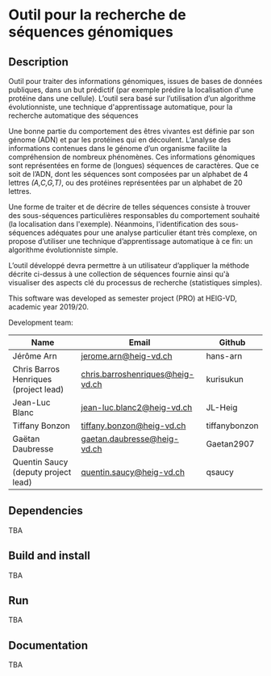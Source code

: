 # Outil pour la recherche de séquences génomiques

## Description

Outil pour traiter des informations génomiques, issues de bases de données publiques, dans un but prédictif (par exemple prédire la localisation d'une protéine dans une cellule). L’outil sera basé sur l’utilisation d’un algorithme évolutionniste, une technique d'apprentissage automatique, pour la recherche automatique des séquences

Une bonne partie du comportement des êtres vivantes est définie par son génome (ADN) et par les protéines qui en découlent. L’analyse des informations contenues dans le génome d’un organisme facilite la compréhension de nombreux phénomènes. Ces informations génomiques sont représentées en forme de (longues) séquences de caractères. Que ce soit de l’ADN, dont les séquences sont composées par un alphabet de 4 lettres *(A,C,G,T)*, ou des protéines représentées par un alphabet de 20 lettres.

Une forme de traiter et de décrire de telles séquences consiste à trouver des sous-séquences particulières responsables du comportement souhaité (la localisation dans l'exemple). Néanmoins, l'identification des sous-séquences adéquates pour une analyse particulier étant très complexe, on propose d’utiliser une technique d’apprentissage automatique à ce fin: un algorithme évolutionniste simple.

L’outil développé devra permettre à un utilisateur d’appliquer la méthode décrite ci-dessus à une collection de séquences fournie ainsi qu'à visualiser des aspects clé du processus de recherche (statistiques simples).

This software was developed as semester project (PRO) at HEIG-VD,
academic year 2019/20.

Development team:

| Name                                 | Email                        | Github   |
|--------------------------------------|------------------------------|----------|
| Jérôme Arn                           | jerome.arn@heig-vd.ch        | hans-arn |
| Chris Barros Henriques (project lead) | chris.barroshenriques@heig-vd.ch | kurisukun |
| Jean-Luc Blanc       | jean-luc.blanc2@heig-vd.ch | JL-Heig |
| Tiffany Bonzon      | tiffany.bonzon@heig-vd.ch | tiffanybonzon |
| Gaëtan Daubresse | gaetan.daubresse@heig-vd.ch | Gaetan2907 |
| Quentin Saucy (deputy project lead) | quentin.saucy@heig-vd.ch | qsaucy |



## Dependencies

TBA



## Build and install 

TBA



## Run

TBA



## Documentation

TBA




